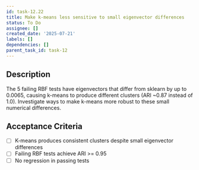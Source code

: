 ```yaml
---
id: task-12.22
title: Make k-means less sensitive to small eigenvector differences
status: To Do
assignee: []
created_date: '2025-07-21'
labels: []
dependencies: []
parent_task_id: task-12
---
```


## Description

The 5 failing RBF tests have eigenvectors that differ from sklearn by up to 0.0065, causing k-means to produce different clusters (ARI ~0.87 instead of 1.0). Investigate ways to make k-means more robust to these small numerical differences.

## Acceptance Criteria

- [ ] K-means produces consistent clusters despite small eigenvector differences
- [ ] Failing RBF tests achieve ARI >= 0.95
- [ ] No regression in passing tests
